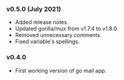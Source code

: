 ### v0.5.0 (July 2021)

- Added release notes.
- Updated gorilla/mux from v1.7.4 to v1.8.0.
- Removed unnecessary comments.
- Fixed variable's spellings.

### v0.4.0

- First working version of go mail app.
